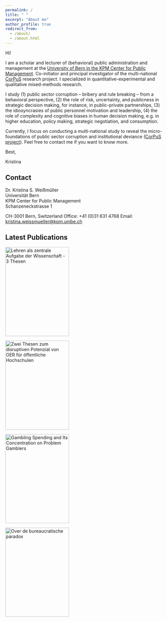 ```yaml
---
permalink: /
title: " "
excerpt: "About me"
author_profile: true
redirect_from: 
  - /about/
  - /about.html
---
```

Hi!

I am a scholar and lecturer of (behavioral) public administration and management at the <a href="https://www.kpm.unibe.ch/ueber_uns/personen/mitarbeitende/dr_weissmueller_kristina_s/index_ger.html" >University of Bern in the KPM Center for Public Management</a>. Co-initiator and principal investigator of the multi-national <a href="http://www.corpus-project.org/" title="http://www.corpus-project.org/" style="text-decoration:underline;" target="_blank" >CorPuS</a> research project. I specialized in quantitative-experimental and qualitative mixed-methods research. 

I study (1) public sector corruption – bribery and rule breaking – from a behavioral perspective, (2) the role of risk, uncertainty, and publicness in strategic decision making, for instance, in public-private partnerships, (3) the idiosyncrasies of public personnel motivation and leadership, (4) the role of complexity and cognitive biases in human decision making, e.g. in higher education, policy making, strategic negotiation, and consumption.

Currently, I focus on conducting a multi-national study to reveal the micro-foundations of public sector corruption and institutional deviance (<a href="http://www.corpus-project.org/" title="http://www.corpus-project.org/" style="text-decoration:underline;" target="_blank" >CorPuS project</a>). Feel free to contact me if you want to know more.

Best,

Kristina


Contact
--------
Dr. Kristina S. Weißmüller <br>
Universität Bern <br>
KPM Center for Public Management <br>
Schanzeneckstrasse 1 <br>

CH-3001 Bern, Switzerland
Office: +41 (0)31 631 4768
Email: <a href="mailto:kristina.weissmueller@kpm.unibe.ch">kristina.weissmueller@kpm.unibe.ch</a>


Latest Publications
--------

<a href="https://gabi-reinmann.de/wp-content/uploads/2020/10/Impact_Free_32.pdf" title="Weißmüller, K.S. (2020). ‘Lehren als zentrale Aufgabe der Wissenschaft: Drei Thesen zu Ideal und Realität.’. Impact Free: Journal für freie Bildungswissenschaftler 32, 1-8, Hamburg."><img src="https://ksweissmueller.github.io/files/Impact_Free_32_cover.png" alt="Lehren als zentrale Aufgabe der Wissenschaft - 3 Thesen" width="200" height="280"/></a>

<a href="https://gabi-reinmann.de/wp-content/uploads/2020/05/Impact_Free_28.pdf" title="Weißmüller, K.S. (2020). ‘Zwei Thesen zum disruptiven Potenzial von OER für öffentliche Hochschulen‘. Impact Free: Journal für freie Bildungswissenschaftler 28, 1-9, Hamburg."><img src="https://ksweissmueller.github.io/files/Impact_Free_28_cover.png" alt="Zwei Thesen zum disruptiven Potenzial von OER für öffentliche Hochschulen" width="200" height="280"/></a>

<a href="https://doi.org/10.1016/j.jbusres.2019.01.040" title="Fiedler, I., Kairouz, S., Costes, J.-M., & Weißmüller, K.S. (2019). ‘Gambling Spending and Its Concentration on Problem Gamblers.’ Journal of Business Research 98 (5): 82-91."><img src="https://ksweissmueller.github.io/files/JBE1.gif" alt="Gambling Spending and Its Concentration on Problem Gamblers" width="200" height="280"/></a>

<a href="http://vtom.be/table_of_content.aspx?sy=2019&pn=2" title="De Waele, L. & Weißmüller, K.S. (2019). ‘Over de bureaucratische paradox en de effecten van Public Service Motivation op corruptie.’ Vlaams Tijdschrift voor Overheidsmanagement (Flemish Journal of Public Management) 24 (2): 43-56."><img src="https://ksweissmueller.github.io/files/Vtijd_Cover.png" alt="Over de bureaucratische paradox" width="200" height="280"/></a>


